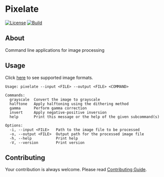 # Pixelate

[![License](https://img.shields.io/github/license/rmuraix/pixelate)](./LICENSE)
[![Build](https://github.com/rmuraix/pixelate/actions/workflows/build.yml/badge.svg)](https://github.com/rmuraix/pixelate/actions/workflows/build.yml)

## About

Command line applications for image processing

## Usage

Click [here](https://github.com/image-rs/image#supported-image-formats) to see supported image formats.

```shell
Usage: pixelate --input <FILE> --output <FILE> <COMMAND>

Commands:
  grayscale  Convert the image to grayscale
  halftone   Apply halftoning using the dithering method
  gamma      Perform gamma correction
  invert     Apply negative-positive inversion
  help       Print this message or the help of the given subcommand(s)

Options:
  -i, --input <FILE>   Path to the image file to be processed
  -o, --output <FILE>  Output path for the processed image file
  -h, --help           Print help
  -V, --version        Print version
```

## Contributing

Your contribution is always welcome. Please read [Contributing Guide](https://github.com/rmuraix/.github/blob/main/.github/CONTRIBUTING.md).
